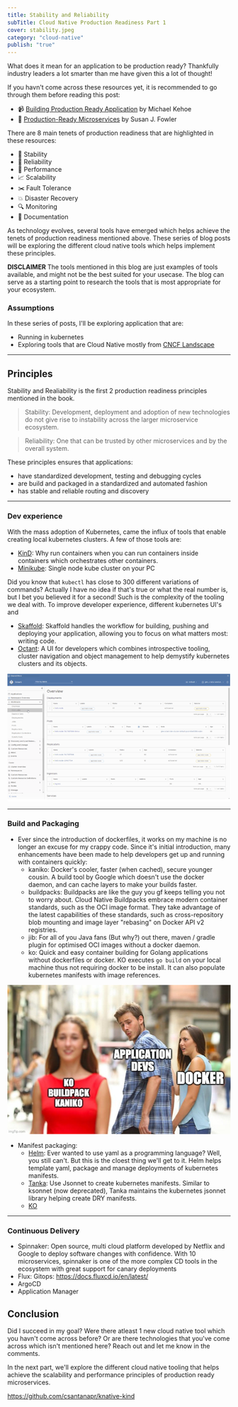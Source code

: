 ```yaml
---
title: Stability and Reliability
subTitle: Cloud Native Production Readiness Part 1
cover: stability.jpeg
category: "cloud-native"
publish: "true"
---
```


What does it mean for an application to be production ready? Thankfully industry leaders a lot smarter than me have given this a lot of thought!

If you havn't come across these resources yet, it is recommended  to go through them before reading this post:

- 📹 [Building Production Ready Application][production-ready-talk] by Michael Kehoe
- 📕 [Production-Ready Microservices][production-readiness-book] by Susan J. Fowler

There are 8 main tenets of production readiness that are highlighted in these resources:

- 🔗 Stability
- 🎯 Reliability
- 🥁 Performance
- 📈 Scalability
- ✂️ Fault Tolerance
- 💥 Disaster Recovery
- 🔍 Monitoring
- 📕 Documentation

As technology evolves, several tools have emerged which helps achieve the tenets of production readiness mentioned above. These series of blog posts will be exploring the different cloud native tools which helps implement these principles.

**DISCLAIMER** The tools mentioned in this blog are just examples of tools available, and might not be the best suited for your usecase. The blog can serve as a starting point to research the tools that is most appropriate for your ecosystem.

### Assumptions

In these series of posts, I'll be exploring application that are:

- Running in kubernetes
- Exploring tools that are Cloud Native mostly from [CNCF Landscape][cncf-landspace]

---

## Principles

Stability and Realiability is the first 2 production readiness principles mentioned in the book.

> Stability: Development, deployment and adoption of new technologies do not give rise to instability across the larger microservice ecosystem.

> Reliability: One that can be trusted by other microservices and by the overall system.

These principles ensures that applications:

- have standardized development, testing and debugging cycles
- are build and packaged in a standardized and automated fashion
- has stable and reliable routing and discovery

---

### Dev experience
 
With the mass adoption of Kubernetes, came the influx of tools that enable creating local kubernetes clusters. A few of those tools are:
  - [KinD][kind]: Why run containers when you can run containers inside containers which orchestrates other containers.
  - [Minikube][minikube]: Single node kube cluster on your PC

Did you know that `kubectl` has close to 300 different variations of commands? Actually I have no idea if that's true or what the real number is, but I bet you believed it for a second! Such is the complexity of the tooling we deal with. To improve developer experience, different kubernetes UI's and 
- [Skaffold](https://skaffold.dev/): Skaffold handles the workflow for building, pushing and deploying your application, allowing you to focus on what matters most: writing code.
- [Octant][octant]: A UI for developers which combines introspective tooling, cluster navigation and object management to help demystify kubernetes clusters and its objects.

![](./assets/octant.png)

---

### Build and Packaging

- Ever since the introduction of dockerfiles, it works on my machine is no longer an excuse for my crappy code. Since it's initial introduction, many enhancements have been made to help developers get up and running with containers quickly:
  - kaniko: Docker's cooler, faster (when cached), secure younger cousin. A build tool by Google which doesn't use the docker daemon, and can cache layers to make your builds faster.
  - buildpacks: Buildpacks are like the guy you gf keeps telling you not to worry about. Cloud Native Buildpacks embrace modern container standards, such as the OCI image format. They take advantage of the latest capabilities of these standards, such as cross-repository blob mounting and image layer "rebasing" on Docker API v2 registries.
  - jib: For all of you Java fans (But why?) out there, maven / gradle plugin for optimised OCI images without a docker daemon.
  - ko: Quick and easy container building for Golang applications without dockerfiles or docker. KO executes `go build` on your local machine thus not requiring docker to be install. It can also populate kubernetes manifests with image references.

![](./assets/image-build.jpeg)

- Manifest packaging:
  - [Helm](https://helm.sh/): Ever wanted to use yaml as a programming language? Well, you still can't. But this is the cloest thing we'll get to it. Helm helps template yaml, package and manage deployments of kubernetes manifests.
  - [Tanka](https://tanka.dev/): Use Jsonnet to create kubernetes manifests. Similar to ksonnet (now deprecated), Tanka maintains the kubernetes jsonnet library helping create DRY manifests.
  - [KO]()

---

### Continuous Delivery

- Spinnaker: Open source, multi cloud platform developed by Netflix and Google to deploy software changes with confidence. With 10 microservices, spinnaker is one of the more complex CD tools in the ecosystem with great support for canary deployments 
- Flux: Gitops: https://docs.fluxcd.io/en/latest/
- ArgoCD
- Application Manager

## Conclusion

Did I succeed in my goal? Were there atleast 1 new cloud native tool which you havn't come across before? Or are there technologies that you've come across which isn't mentioned here? Reach out and let me know in the comments.

In the next part, we'll explore the different cloud native tooling that helps achieve the scalability and performance principles of production ready microservices.


<!-- Links  -->

[production-readiness-book]: https://www.amazon.com.au/Production-Ready-Microservices-Standardized-Engineering-Organization/dp/1491965975/ref=asc_df_1491965975/?tag=googleshopdsk-22&linkCode=df0&hvadid=341791741598&hvpos=&hvnetw=g&hvrand=11583469740343046994&hvpone=&hvptwo=&hvqmt=&hvdev=c&hvdvcmdl=&hvlocint=&hvlocphy=9071462&hvtargid=pla-504426002607&psc=1

[production-ready-talk]: https://www.infoq.com/presentations/production-ready-applications/

[cncf-landspace]: https://landscape.cncf.io/

[kind]: https://kind.sigs.k8s.io/docs/user/quick-start/

https://github.com/csantanapr/knative-kind

[octant]: https://github.com/vmware-tanzu/octant

[minikube]: https://minikube.sigs.k8s.io/docs/start/
